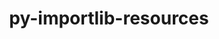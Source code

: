 ---
title: "py-importlib-resources"
layout: cache
categories: [package, develop-2024-01-14]
meta: {"versions": ["5.12.0"], "compilers": ["apple-clang@=15.0.0", "gcc@=11.1.0", "gcc@=11.3.0", "gcc@=11.4.0", "gcc@=7.5.0", "oneapi@=2023.2.0"], "oss": ["ubuntu18.04", "ubuntu20.04", "ubuntu22.04", "ventura"], "platforms": ["darwin", "linux"], "targets": ["aarch64", "x86_64_v3"], "stacks": ["data-vis-sdk", "e4s", "e4s-oneapi", "ml-darwin-aarch64-mps", "ml-linux-x86_64-cpu", "ml-linux-x86_64-cuda", "radiuss", "root"], "num_specs": 9, "num_specs_by_stack": {"ml-darwin-aarch64-mps": 1, "root": 9, "radiuss": 1, "data-vis-sdk": 1, "e4s": 1, "e4s-oneapi": 4, "ml-linux-x86_64-cpu": 1, "ml-linux-x86_64-cuda": 1}}
spec_details: [{"hash": "cyw7seielyit4yyowvvwslwmnmjpsvtv", "compiler": "apple-clang@=15.0.0", "versions": ["5.12.0"], "os": "ventura", "platform": "darwin", "target": "aarch64", "variants": ["build_system=python_pip"], "stacks": ["ml-darwin-aarch64-mps", "root"], "size": "-", "tarball": "https://binaries.spack.io/releases/develop-2024-01-14/build_cache/darwin-ventura-aarch64/apple-clang-15.0.0/py-importlib-resources-5.12.0/darwin-ventura-aarch64-apple-clang-15.0.0-py-importlib-resources-5.12.0-cyw7seielyit4yyowvvwslwmnmjpsvtv.spack"}, {"hash": "vkct2iijgvew4kv5gfg4tv6tsnmftad6", "compiler": "gcc@=7.5.0", "versions": ["5.12.0"], "os": "ubuntu18.04", "platform": "linux", "target": "x86_64_v3", "variants": ["build_system=python_pip"], "stacks": ["radiuss", "root"], "size": "-", "tarball": "https://binaries.spack.io/releases/develop-2024-01-14/build_cache/linux-ubuntu18.04-x86_64_v3/gcc-7.5.0/py-importlib-resources-5.12.0/linux-ubuntu18.04-x86_64_v3-gcc-7.5.0-py-importlib-resources-5.12.0-vkct2iijgvew4kv5gfg4tv6tsnmftad6.spack"}, {"hash": "2rdiijgpkykmjnfetgkimbsqgv2clncg", "compiler": "gcc@=11.1.0", "versions": ["5.12.0"], "os": "ubuntu20.04", "platform": "linux", "target": "x86_64_v3", "variants": ["build_system=python_pip"], "stacks": ["data-vis-sdk", "root"], "size": "-", "tarball": "https://binaries.spack.io/releases/develop-2024-01-14/build_cache/linux-ubuntu20.04-x86_64_v3/gcc-11.1.0/py-importlib-resources-5.12.0/linux-ubuntu20.04-x86_64_v3-gcc-11.1.0-py-importlib-resources-5.12.0-2rdiijgpkykmjnfetgkimbsqgv2clncg.spack"}, {"hash": "ezcvjzkx3akbkrnfvgzvqeo5prabszko", "compiler": "gcc@=11.4.0", "versions": ["5.12.0"], "os": "ubuntu20.04", "platform": "linux", "target": "x86_64_v3", "variants": ["build_system=python_pip"], "stacks": ["root", "e4s"], "size": "-", "tarball": "https://binaries.spack.io/releases/develop-2024-01-14/build_cache/linux-ubuntu20.04-x86_64_v3/gcc-11.4.0/py-importlib-resources-5.12.0/linux-ubuntu20.04-x86_64_v3-gcc-11.4.0-py-importlib-resources-5.12.0-ezcvjzkx3akbkrnfvgzvqeo5prabszko.spack"}, {"hash": "5t5plfndhq45s23wc5jtwzjecqonypja", "compiler": "oneapi@=2023.2.0", "versions": ["5.12.0"], "os": "ubuntu20.04", "platform": "linux", "target": "x86_64_v3", "variants": ["build_system=python_pip"], "stacks": ["e4s-oneapi", "root"], "size": "-", "tarball": "https://binaries.spack.io/releases/develop-2024-01-14/build_cache/linux-ubuntu20.04-x86_64_v3/oneapi-2023.2.0/py-importlib-resources-5.12.0/linux-ubuntu20.04-x86_64_v3-oneapi-2023.2.0-py-importlib-resources-5.12.0-5t5plfndhq45s23wc5jtwzjecqonypja.spack"}, {"hash": "3xmghjupkyaask7utwvttc4z5tb2qgjx", "compiler": "oneapi@=2023.2.0", "versions": ["5.12.0"], "os": "ubuntu20.04", "platform": "linux", "target": "x86_64_v3", "variants": ["build_system=python_pip"], "stacks": ["e4s-oneapi", "root"], "size": "-", "tarball": "https://binaries.spack.io/releases/develop-2024-01-14/build_cache/linux-ubuntu20.04-x86_64_v3/oneapi-2023.2.0/py-importlib-resources-5.12.0/linux-ubuntu20.04-x86_64_v3-oneapi-2023.2.0-py-importlib-resources-5.12.0-3xmghjupkyaask7utwvttc4z5tb2qgjx.spack"}, {"hash": "mqm3eso3fh2ljthvf5qwwcdjt6zkulij", "compiler": "oneapi@=2023.2.0", "versions": ["5.12.0"], "os": "ubuntu20.04", "platform": "linux", "target": "x86_64_v3", "variants": ["build_system=python_pip"], "stacks": ["e4s-oneapi", "root"], "size": "-", "tarball": "https://binaries.spack.io/releases/develop-2024-01-14/build_cache/linux-ubuntu20.04-x86_64_v3/oneapi-2023.2.0/py-importlib-resources-5.12.0/linux-ubuntu20.04-x86_64_v3-oneapi-2023.2.0-py-importlib-resources-5.12.0-mqm3eso3fh2ljthvf5qwwcdjt6zkulij.spack"}, {"hash": "5uhu6waqh4wm7rbdkvyhtw4cto4kp3yc", "compiler": "oneapi@=2023.2.0", "versions": ["5.12.0"], "os": "ubuntu20.04", "platform": "linux", "target": "x86_64_v3", "variants": ["build_system=python_pip"], "stacks": ["e4s-oneapi", "root"], "size": "-", "tarball": "https://binaries.spack.io/releases/develop-2024-01-14/build_cache/linux-ubuntu20.04-x86_64_v3/oneapi-2023.2.0/py-importlib-resources-5.12.0/linux-ubuntu20.04-x86_64_v3-oneapi-2023.2.0-py-importlib-resources-5.12.0-5uhu6waqh4wm7rbdkvyhtw4cto4kp3yc.spack"}, {"hash": "jlesw726qppvmk4xqpe6xdugt7wel4xt", "compiler": "gcc@=11.3.0", "versions": ["5.12.0"], "os": "ubuntu22.04", "platform": "linux", "target": "x86_64_v3", "variants": ["build_system=python_pip"], "stacks": ["ml-linux-x86_64-cpu", "ml-linux-x86_64-cuda", "root"], "size": "-", "tarball": "https://binaries.spack.io/releases/develop-2024-01-14/build_cache/linux-ubuntu22.04-x86_64_v3/gcc-11.3.0/py-importlib-resources-5.12.0/linux-ubuntu22.04-x86_64_v3-gcc-11.3.0-py-importlib-resources-5.12.0-jlesw726qppvmk4xqpe6xdugt7wel4xt.spack"}]
---